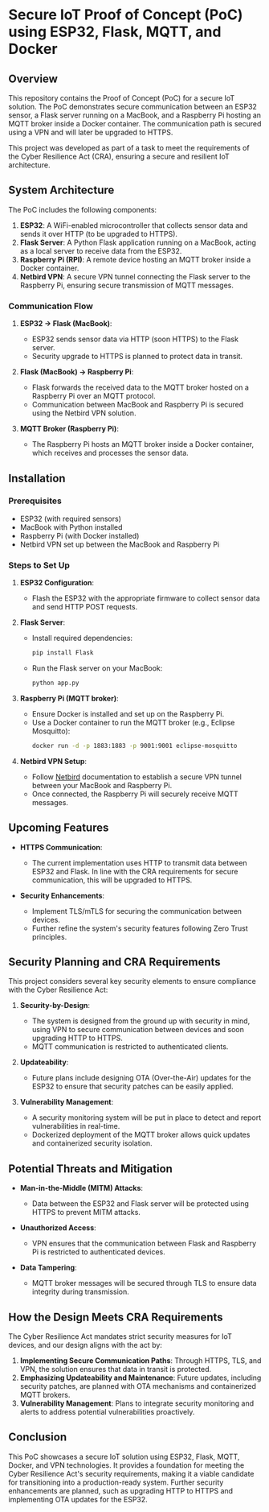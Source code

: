 # Secure IoT Proof of Concept (PoC) using ESP32, Flask, MQTT, and Docker

## Overview

This repository contains the Proof of Concept (PoC) for a secure IoT solution. The PoC demonstrates secure communication between an ESP32 sensor, a Flask server running on a MacBook, and a Raspberry Pi hosting an MQTT broker inside a Docker container. The communication path is secured using a VPN and will later be upgraded to HTTPS.

This project was developed as part of a task to meet the requirements of the Cyber Resilience Act (CRA), ensuring a secure and resilient IoT architecture.

## System Architecture

The PoC includes the following components:

1. **ESP32**: A WiFi-enabled microcontroller that collects sensor data and sends it over HTTP (to be upgraded to HTTPS).
2. **Flask Server**: A Python Flask application running on a MacBook, acting as a local server to receive data from the ESP32.
3. **Raspberry Pi (RPI)**: A remote device hosting an MQTT broker inside a Docker container.
4. **Netbird VPN**: A secure VPN tunnel connecting the Flask server to the Raspberry Pi, ensuring secure transmission of MQTT messages.

### Communication Flow

1. **ESP32 -> Flask (MacBook)**:
   - ESP32 sends sensor data via HTTP (soon HTTPS) to the Flask server.
   - Security upgrade to HTTPS is planned to protect data in transit.
  
2. **Flask (MacBook) -> Raspberry Pi**:
   - Flask forwards the received data to the MQTT broker hosted on a Raspberry Pi over an MQTT protocol.
   - Communication between MacBook and Raspberry Pi is secured using the Netbird VPN solution.

3. **MQTT Broker (Raspberry Pi)**:
   - The Raspberry Pi hosts an MQTT broker inside a Docker container, which receives and processes the sensor data.

## Installation

### Prerequisites
- ESP32 (with required sensors)
- MacBook with Python installed
- Raspberry Pi (with Docker installed)
- Netbird VPN set up between the MacBook and Raspberry Pi

### Steps to Set Up

1. **ESP32 Configuration**:
   - Flash the ESP32 with the appropriate firmware to collect sensor data and send HTTP POST requests.
   
2. **Flask Server**:
   - Install required dependencies:
     ```bash
     pip install Flask
     ```
   - Run the Flask server on your MacBook:
     ```bash
     python app.py
     ```
   
3. **Raspberry Pi (MQTT broker)**:
   - Ensure Docker is installed and set up on the Raspberry Pi.
   - Use a Docker container to run the MQTT broker (e.g., Eclipse Mosquitto):
     ```bash
     docker run -d -p 1883:1883 -p 9001:9001 eclipse-mosquitto
     ```

4. **Netbird VPN Setup**:
   - Follow [Netbird](https://netbird.io/docs) documentation to establish a secure VPN tunnel between your MacBook and Raspberry Pi.
   - Once connected, the Raspberry Pi will securely receive MQTT messages.

## Upcoming Features

- **HTTPS Communication**:
  - The current implementation uses HTTP to transmit data between ESP32 and Flask. In line with the CRA requirements for secure communication, this will be upgraded to HTTPS.

- **Security Enhancements**:
  - Implement TLS/mTLS for securing the communication between devices.
  - Further refine the system's security features following Zero Trust principles.
  
## Security Planning and CRA Requirements

This project considers several key security elements to ensure compliance with the Cyber Resilience Act:

1. **Security-by-Design**:
   - The system is designed from the ground up with security in mind, using VPN to secure communication between devices and soon upgrading HTTP to HTTPS.
   - MQTT communication is restricted to authenticated clients.
   
2. **Updateability**:
   - Future plans include designing OTA (Over-the-Air) updates for the ESP32 to ensure that security patches can be easily applied.
   
3. **Vulnerability Management**:
   - A security monitoring system will be put in place to detect and report vulnerabilities in real-time.
   - Dockerized deployment of the MQTT broker allows quick updates and containerized security isolation.

## Potential Threats and Mitigation

- **Man-in-the-Middle (MITM) Attacks**:
  - Data between the ESP32 and Flask server will be protected using HTTPS to prevent MITM attacks.
  
- **Unauthorized Access**:
  - VPN ensures that the communication between Flask and Raspberry Pi is restricted to authenticated devices.
  
- **Data Tampering**:
  - MQTT broker messages will be secured through TLS to ensure data integrity during transmission.

## How the Design Meets CRA Requirements

The Cyber Resilience Act mandates strict security measures for IoT devices, and our design aligns with the act by:

1. **Implementing Secure Communication Paths**: Through HTTPS, TLS, and VPN, the solution ensures that data in transit is protected.
2. **Emphasizing Updateability and Maintenance**: Future updates, including security patches, are planned with OTA mechanisms and containerized MQTT brokers.
3. **Vulnerability Management**: Plans to integrate security monitoring and alerts to address potential vulnerabilities proactively.

## Conclusion

This PoC showcases a secure IoT solution using ESP32, Flask, MQTT, Docker, and VPN technologies. It provides a foundation for meeting the Cyber Resilience Act's security requirements, making it a viable candidate for transitioning into a production-ready system. Further security enhancements are planned, such as upgrading HTTP to HTTPS and implementing OTA updates for the ESP32.